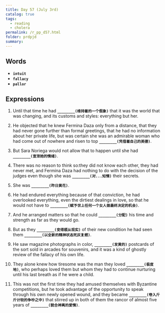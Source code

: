 ```yaml
---
title: Day 57 (July 3rd)
catalog: true
tags: 
  - reading
  - cholera
permalink: /r_pp_d57.html
folder: prdpjd
summary: 
---
```


## Words

-   <b data-toggle="tooltip" data-original-title="{{site.data.glossary.intuit}}">`intuit`</b>
-   <b data-toggle="tooltip" data-original-title="{{site.data.glossary.fallacy}}">`fallacy`</b>
-   <b data-toggle="tooltip" data-original-title="{{site.data.glossary.pallor}}">`pallor`</b>



## Expressions

1.  Until that time he had <b data-toggle="tooltip" data-original-title="{{site.data.answers.57_a}}">`________(维持着的一个假象)`</b> that it was the world that was changing, and its customs and styles: everything but her.

2.  He objected that he knew Fermina Daza only from a distance, that they had never gone further than formal greetings, that he had no information about her private life, but was certain she was an admirable woman who had come out of nowhere and risen to top <b data-toggle="tooltip" data-original-title="{{site.data.answers.57_b}}">`________(凭借着自己的美德)`</b>.

3.  But Sara Noriega would not allow that to happen until she had <b data-toggle="tooltip" data-original-title="{{site.data.answers.57_c}}">`________(宣泄她的情绪)`</b>.

4.  There was no reason to think so:they did not know each other, they had never met, and Fermina Daza had nothing to do with the decision of the judges even though she was <b data-toggle="tooltip" data-original-title="{{site.data.answers.57_d}}">`________(对...知情)`</b> their secrets.

5.  She was <b data-toggle="tooltip" data-original-title="{{site.data.answers.57_e}}">`________(昨日黄花)`</b>.

6.  He had endured everything because of that conviction, he had overlooked everything, even the dirtiest dealings in love, so that he would not have to <b data-toggle="tooltip" data-original-title="{{site.data.answers.57_f}}">`________(赋予世上任何一个女人做最终决定的机会)`</b>.

7.  And he arranged matters so that he could <b data-toggle="tooltip" data-original-title="{{site.data.answers.57_g}}">`________(分配)`</b> his time and strength as far as they would go.

8.  But as they <b data-toggle="tooltip" data-original-title="{{site.data.answers.57_h}}">`________(变得顺从现实)`</b> of their new condition he had seen them <b data-toggle="tooltip" data-original-title="{{site.data.answers.57_h2}}">`________(以全新的精神状态死灰复燃)`</b>.

9.  He saw magazine photographs in color, <b data-toggle="tooltip" data-original-title="{{site.data.answers.57_i}}">`________(发黄的)`</b> postcards of the sort sold in arcades for souvenirs, and it was a kind of ghostly review of the fallacy of his own life.

10. They alone knew how tiresome was the man they loved <b data-toggle="tooltip" data-original-title="{{site.data.answers.57_j}}">`________(极度地)`</b>, who perhaps loved them but whom they had to continue nurturing until his last breath as if he were a child.

11. This was not the first time they had amused themselves with Byzantine competitions, but he took advantage of the opportunity to speak through his own newly opened wound, and they became <b data-toggle="tooltip" data-original-title="{{site.data.answers.57_k}}">`________(卷入斤斤计较的争吵之中)`</b> that stirred up in both of them the rancor of almost five years of <b data-toggle="tooltip" data-original-title="{{site.data.answers.57_k2}}">`________(貌合神离的爱情)`</b>.